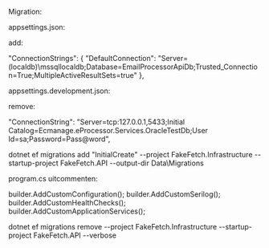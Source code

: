 Migration:

appsettings.json:

add:

"ConnectionStrings": {
"DefaultConnection": "Server=(localdb)\\mssqllocaldb;Database=EmailProcessorApiDb;Trusted_Connection=True;MultipleActiveResultSets=true"
},

appsettings.development.json:

remove:

"ConnectionString": "Server=tcp:127.0.0.1,5433;Initial Catalog=Ecmanage.eProcessor.Services.OracleTestDb;User Id=sa;Password=Pass@word",

dotnet ef migrations add "InitialCreate" --project FakeFetch.Infrastructure --startup-project FakeFetch.API --output-dir Data\Migrations

program.cs uitcommenten:

builder.AddCustomConfiguration();
builder.AddCustomSerilog();
builder.AddCustomHealthChecks();
builder.AddCustomApplicationServices();

dotnet ef migrations remove --project FakeFetch.Infrastructure --startup-project FakeFetch.API --verbose
